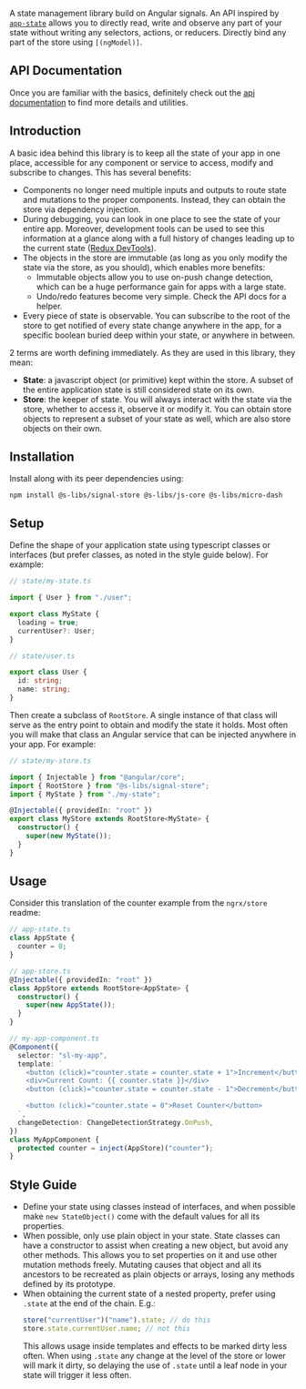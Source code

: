 A state management library build on Angular signals. An API inspired by [`app-state`](https://github.com/simontonsoftware/s-libs/tree/master/projects/app-state) allows you to directly read, write and observe any part of your state without writing any selectors, actions, or reducers. Directly bind any part of the store using `[(ngModel)]`.

## API Documentation

Once you are familiar with the basics, definitely check out the [api documentation](https://simontonsoftware.github.io/s-libs/signal-store) to find more details and utilities.

## Introduction

A basic idea behind this library is to keep all the state of your app in one place, accessible for any component or service to access, modify and subscribe to changes. This has several benefits:

- Components no longer need multiple inputs and outputs to route state and mutations to the proper components. Instead, they can obtain the store via dependency injection.
- During debugging, you can look in one place to see the state of your entire app. Moreover, development tools can be used to see this information at a glance along with a full history of changes leading up to the current state ([Redux DevTools](https://chrome.google.com/webstore/detail/redux-devtools/lmhkpmbekcpmknklioeibfkpmmfibljd?hl=en)).
- The objects in the store are immutable (as long as you only modify the state via the store, as you should), which enables more benefits:
  - Immutable objects allow you to use on-push change detection, which can be a huge performance gain for apps with a large state.
  - Undo/redo features become very simple. Check the API docs for a helper.
- Every piece of state is observable. You can subscribe to the root of the store to get notified of every state change anywhere in the app, for a specific boolean buried deep within your state, or anywhere in between.

2 terms are worth defining immediately. As they are used in this library, they mean:

- **State**: a javascript object (or primitive) kept within the store. A subset of the entire application state is still considered state on its own.
- **Store**: the keeper of state. You will always interact with the state via the store, whether to access it, observe it or modify it. You can obtain store objects to represent a subset of your state as well, which are also store objects on their own.

## Installation

Install along with its peer dependencies using:

```shell script
npm install @s-libs/signal-store @s-libs/js-core @s-libs/micro-dash
```

## Setup

Define the shape of your application state using typescript classes or interfaces (but prefer classes, as noted in the style guide below). For example:

```ts
// state/my-state.ts

import { User } from "./user";

export class MyState {
  loading = true;
  currentUser?: User;
}
```

```ts
// state/user.ts

export class User {
  id: string;
  name: string;
}
```

Then create a subclass of `RootStore`. A single instance of that class will serve as the entry point to obtain and modify the state it holds. Most often you will make that class an Angular service that can be injected anywhere in your app. For example:

```ts
// state/my-store.ts

import { Injectable } from "@angular/core";
import { RootStore } from "@s-libs/signal-store";
import { MyState } from "./my-state";

@Injectable({ providedIn: "root" })
export class MyStore extends RootStore<MyState> {
  constructor() {
    super(new MyState());
  }
}
```

## Usage

Consider this translation of the counter example from the `ngrx/store` readme:

```ts
// app-state.ts
class AppState {
  counter = 0;
}

// app-store.ts
@Injectable({ providedIn: "root" })
class AppStore extends RootStore<AppState> {
  constructor() {
    super(new AppState());
  }
}

// my-app-component.ts
@Component({
  selector: "sl-my-app",
  template: `
    <button (click)="counter.state = counter.state + 1">Increment</button>
    <div>Current Count: {{ counter.state }}</div>
    <button (click)="counter.state = counter.state - 1">Decrement</button>

    <button (click)="counter.state = 0">Reset Counter</button>
  `,
  changeDetection: ChangeDetectionStrategy.OnPush,
})
class MyAppComponent {
  protected counter = inject(AppStore)("counter");
}
```

## Style Guide

- Define your state using classes instead of interfaces, and when possible make `new StateObject()` come with the default values for all its properties.
- When possible, only use plain object in your state. State classes can have a constructor to assist when creating a new object, but avoid any other methods. This allows you to set properties on it and use other mutation methods freely. Mutating causes that object and all its ancestors to be recreated as plain objects or arrays, losing any methods defined by its prototype.
- When obtaining the current state of a nested property, prefer using `.state` at the end of the chain. E.g.:
  ```ts
  store("currentUser")("name").state; // do this
  store.state.currentUser.name; // not this
  ```
  This allows usage inside templates and effects to be marked dirty less often. When using `.state` any change at the level of the store or lower will mark it dirty, so delaying the use of `.state` until a leaf node in your state will trigger it less often.
